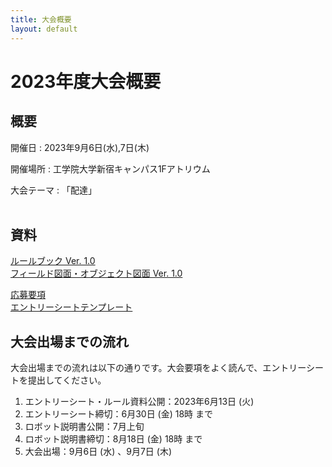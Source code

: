 ```yaml
---
title: 大会概要
layout: default
---
```

# 2023年度大会概要

## 概要
開催日
: 2023年9月6日(水),7日(木)

開催場所
: 工学院大学新宿キャンパス1Fアトリウム

大会テーマ
: 「配達」
<br><br>

## 資料
[ルールブック Ver. 1.0](../data/2023/pdf/F3RC2023_RuleBook_Ver.1.0.pdf)     
[フィールド図面・オブジェクト図面 Ver. 1.0](https://github.com/F3RC-committee/f3rc-committee.github.io/files/11743241/F3RC2023_._._Ver.1.0.pdf)

[応募要項](../data/2023/pdf/F3RC2023_応募要項.pdf)  
[エントリーシートテンプレート](https://docs.google.com/document/d/1E4uAuGOZSsTfvgfPsCg1bpsDls4FYzQjs3Lvv0KVeA4/edit?usp=sharing)   

## 大会出場までの流れ
大会出場までの流れは以下の通りです。大会要項をよく読んで、エントリーシートを提出してください。

1. エントリーシート・ルール資料公開：2023年6月13日 (火)
1. エントリーシート締切：6月30日 (金) 18時 まで
1. ロボット説明書公開：7月上旬
1. ロボット説明書締切：8月18日 (金) 18時 まで
1. 大会出場：9月6日 (水) 、9月7日 (木)
